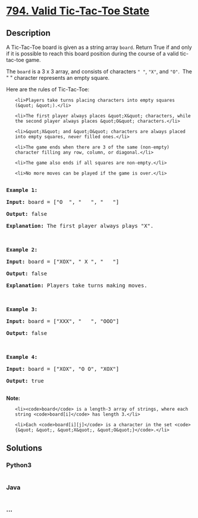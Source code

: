 # [794. Valid Tic-Tac-Toe State](https://leetcode.com/problems/valid-tic-tac-toe-state)

## Description
<p>A Tic-Tac-Toe board is given as a string array <code>board</code>. Return True if and only if it is possible to reach this board position during the course of a valid tic-tac-toe game.</p>



<p>The <code>board</code> is a 3 x 3 array, and consists of characters <code>&quot; &quot;</code>, <code>&quot;X&quot;</code>, and <code>&quot;O&quot;</code>.&nbsp; The &quot; &quot; character represents an empty square.</p>



<p>Here are the rules of Tic-Tac-Toe:</p>



<ul>

	<li>Players take turns placing characters into empty squares (&quot; &quot;).</li>

	<li>The first player always places &quot;X&quot; characters, while the second player always places &quot;O&quot; characters.</li>

	<li>&quot;X&quot; and &quot;O&quot; characters are always placed into empty squares, never filled ones.</li>

	<li>The game ends when there are 3 of the same (non-empty) character filling any row, column, or diagonal.</li>

	<li>The game also ends if all squares are non-empty.</li>

	<li>No more moves can be played if the game is over.</li>

</ul>



<pre>

<strong>Example 1:</strong>

<strong>Input:</strong> board = [&quot;O&nbsp; &quot;, &quot;&nbsp; &nbsp;&quot;, &quot;&nbsp; &nbsp;&quot;]

<strong>Output:</strong> false

<strong>Explanation:</strong> The first player always plays &quot;X&quot;.



<strong>Example 2:</strong>

<strong>Input:</strong> board = [&quot;XOX&quot;, &quot; X &quot;, &quot;   &quot;]

<strong>Output:</strong> false

<strong>Explanation:</strong> Players take turns making moves.



<strong>Example 3:</strong>

<strong>Input:</strong> board = [&quot;XXX&quot;, &quot;   &quot;, &quot;OOO&quot;]

<strong>Output:</strong> false



<strong>Example 4:</strong>

<strong>Input:</strong> board = [&quot;XOX&quot;, &quot;O O&quot;, &quot;XOX&quot;]

<strong>Output:</strong> true

</pre>



<p><strong>Note:</strong></p>



<ul>

	<li><code>board</code> is a length-3 array of strings, where each string <code>board[i]</code> has length 3.</li>

	<li>Each <code>board[i][j]</code> is a character in the set <code>{&quot; &quot;, &quot;X&quot;, &quot;O&quot;}</code>.</li>

</ul>




## Solutions


<!-- tabs:start -->

### **Python3**

```python

```

### **Java**

```java

```

### **...**
```

```

<!-- tabs:end -->